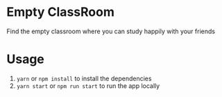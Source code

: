 # Empty ClassRoom

Find the empty classroom where you can study happily with your friends

# Usage

1. `yarn` or `npm install` to install the dependencies
2. `yarn start` or `npm run start` to run the app locally
